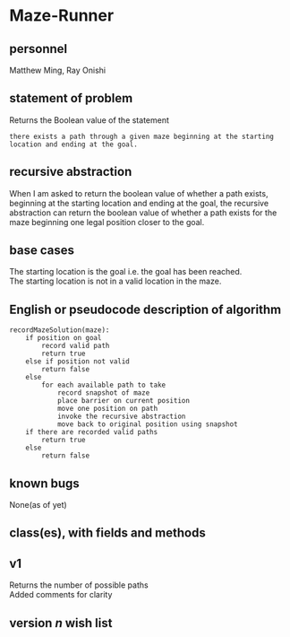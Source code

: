 # Maze-Runner
## personnel
Matthew Ming, Ray Onishi
## statement of problem
Returns the Boolean value of the statement
```
there exists a path through a given maze beginning at the starting location and ending at the goal. 
```
## recursive abstraction
When I am asked to return the boolean value of whether a path exists, beginning at the starting location and ending at the goal,
the recursive abstraction can return the boolean value of whether a path exists for the maze beginning one legal position closer to the goal.
## base cases
The starting location is the goal i.e. the goal has been reached.  
The starting location is not in a valid location in the maze.
## English or pseudocode description of algorithm
```
recordMazeSolution(maze):  
	if position on goal  
		record valid path
		return true 
	else if position not valid
		return false
	else   
		for each available path to take
			record snapshot of maze
			place barrier on current position
			move one position on path  
			invoke the recursive abstraction  
			move back to original position using snapshot
	if there are recorded valid paths
		return true
	else
		return false
```
## known bugs
None(as of yet)
## class(es), with fields and methods
## v1
Returns the number of possible paths  
Added comments for clarity
## version *n* wish list

